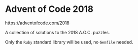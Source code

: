 # Advent of Code 2018

https://adventofcode.com/2018

A collection of solutions to the 2018 A.O.C. puzzles.

Only the `Ruby` standard library will be used, no `Gemfile` needed.
